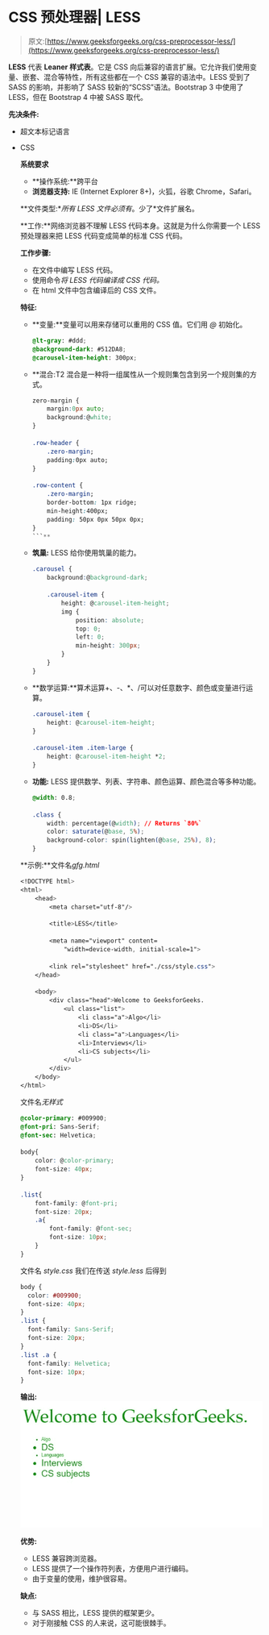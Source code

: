 # CSS 预处理器| LESS

> 原文:[https://www.geeksforgeeks.org/css-preprocessor-less/](https://www.geeksforgeeks.org/css-preprocessor-less/)

**LESS** 代表 **Leaner 样式表**。它是 CSS 向后兼容的语言扩展。它允许我们使用变量、嵌套、混合等特性，所有这些都在一个 CSS 兼容的语法中。LESS 受到了 SASS 的影响，并影响了 SASS 较新的“SCSS”语法。Bootstrap 3 中使用了 LESS，但在 Bootstrap 4 中被 SASS 取代。

**先决条件:**

*   超文本标记语言
*   CSS

    **系统要求**

    *   **操作系统:**跨平台
    *   **浏览器支持:** IE (Internet Explorer 8+)，火狐，谷歌 Chrome，Safari。

    **文件类型:**所有 LESS 文件必须有*。少了*文件扩展名。

    **工作:**网络浏览器不理解 LESS 代码本身。这就是为什么你需要一个 LESS 预处理器来把 LESS 代码变成简单的标准 CSS 代码。

    **工作步骤:**

    *   在文件中编写 LESS 代码。
    *   使用命令*将 LESS 代码编译成 CSS 代码。*
    *   在 html 文件中包含编译后的 CSS 文件。

    **特征:**

    *   **变量:**变量可以用来存储可以重用的 CSS 值。它们用 *@* 初始化。

        ```css
        @lt-gray: #ddd;
        @background-dark: #512DA8;
        @carousel-item-height: 300px;
        ```

    *   **混合:T2 混合是一种将一组属性从一个规则集包含到另一个规则集的方式。

        ```css
        zero-margin {
            margin:0px auto;
            background:@white;
        }

        .row-header {
            .zero-margin;
            padding:0px auto;
        }

        .row-content {
            .zero-margin;
            border-bottom: 1px ridge;
            min-height:400px;
            padding: 50px 0px 50px 0px;
        }
        ```** 
    *   **筑巢:** LESS 给你使用筑巢的能力。

        ```css
        .carousel {
            background:@background-dark;

            .carousel-item {
                height: @carousel-item-height;
                img {
                    position: absolute;
                    top: 0;
                    left: 0;
                    min-height: 300px;
                }
            }
        }
        ```

    *   **数学运算:**算术运算+、-、*、/可以对任意数字、颜色或变量进行运算。

        ```css
        .carousel-item {
            height: @carousel-item-height;
        }

        .carousel-item .item-large {
            height: @carousel-item-height *2;
        }
        ```

    *   **功能:** LESS 提供数学、列表、字符串、颜色运算、颜色混合等多种功能。

        ```css
        @width: 0.8;

        .class {
            width: percentage(@width); // Returns `80%`
            color: saturate(@base, 5%);
            background-color: spin(lighten(@base, 25%), 8);
        }
        ```

    **示例:**文件名*gfg.html*

    ```css
    <!DOCTYPE html> 
    <html> 
        <head> 
            <meta charset="utf-8"/> 

            <title>LESS</title> 

            <meta name="viewport" content= 
                "width=device-width, initial-scale=1"> 

            <link rel="stylesheet" href="./css/style.css"> 
        </head> 

        <body> 
            <div class="head">Welcome to GeeksforGeeks. 
                <ul class="list"> 
                    <li class="a">Algo</li> 
                    <li>DS</li> 
                    <li class="a">Languages</li> 
                    <li>Interviews</li> 
                    <li>CS subjects</li> 
                </ul> 
            </div>     
        </body> 
    </html>                                      
    ```

    文件名*无样式*

    ```css
    @color-primary: #009900;
    @font-pri: Sans-Serif;
    @font-sec: Helvetica;

    body{
        color: @color-primary;
        font-size: 40px;
    }

    .list{
        font-family: @font-pri;
        font-size: 20px;
        .a{
            font-family: @font-sec;
            font-size: 10px;
        }
    }
    ```

    文件名 *style.css* 我们在传送 *style.less* 后得到

    ```css
    body {
      color: #009900;
      font-size: 40px;
    }
    .list {
      font-family: Sans-Serif;
      font-size: 20px;
    }
    .list .a {
      font-family: Helvetica;
      font-size: 10px;
    }
    ```

    **输出:**
    ![](img/000d930a41fc5fa2e7aa3a84ebc00d3c.png)

    **优势:**

    *   LESS 兼容跨浏览器。
    *   LESS 提供了一个操作符列表，方便用户进行编码。
    *   由于变量的使用，维护很容易。

    **缺点:**

    *   与 SASS 相比，LESS 提供的框架更少。
    *   对于刚接触 CSS 的人来说，这可能很棘手。